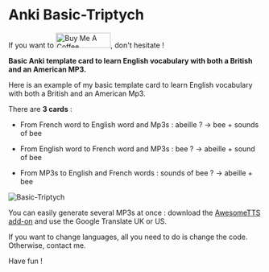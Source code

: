 # Anki Basic-Triptych

If you want to <a href="https://www.buymeacoffee.com/nidandre" target="_blank"><img src="https://cdn.buymeacoffee.com/buttons/v2/default-yellow.png" alt="Buy Me A Coffee" style="height: 30px !important;width: 109px !important;" ></a>, don't hesitate !

**Basic Anki template card to learn English vocabulary with both a British and an American MP3.**

Here is an example of my basic template card to learn English vocabulary with both a British and an American Mp3.

There are **3 cards** :

- From French word to English word and Mp3s : abeille ? -> bee + sounds of bee

- From English word to French word and MP3s : bee ? -> abeille + sound of bee

- From MP3s to English and French words : sounds of bee ? -> abeille + bee

![Basic-Triptych](https://github.com/user-attachments/assets/43e52f9e-0593-4b56-b5e8-623e171ca813)

You can easily generate several MP3s at once : download the [AwesomeTTS add-on](https://ankiweb.net/shared/info/1436550454) and use the Google Translate UK or US.

If you want to change languages, all you need to do is change the code. Otherwise, contact me.

Have fun !
